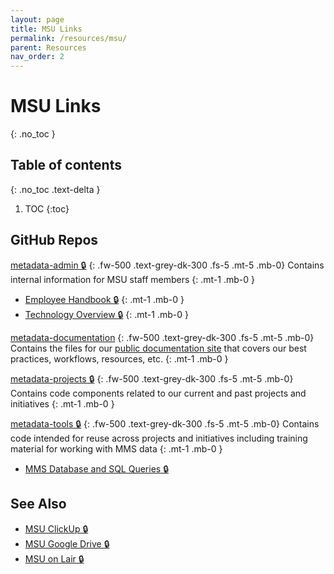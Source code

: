 ```yaml
---
layout: page
title: MSU Links
permalink: /resources/msu/
parent: Resources
nav_order: 2
---
```


# MSU Links
{: .no_toc }

## Table of contents
{: .no_toc .text-delta }

1. TOC
{:toc}

## GitHub Repos

[metadata-admin 🔒](https://github.com/NYPL/metadata-admin/)
{: .fw-500 .text-grey-dk-300 .fs-5 .mt-5 .mb-0}
Contains internal information for MSU staff members
{: .mt-1 .mb-0 }
- [Employee Handbook 🔒](https://github.com/NYPL/metadata-admin/blob/main/employee-handbook.md)
{: .mt-1 .mb-0 }
- [Technology Overview 🔒](https://github.com/NYPL/metadata-admin/blob/main/technology-overview.md)
{: .mt-1 .mb-0 }

[metadata-documentation](https://github.com/NYPL/metadata-documentation/)
{: .fw-500 .text-grey-dk-300 .fs-5 .mt-5 .mb-0}
Contains the files for our [public documentation site](/metadata-documentation/) that covers our best practices, workflows, resources, etc.
{: .mt-1 .mb-0 }

[metadata-projects 🔒](https://github.com/NYPL/metadata-projects/)
{: .fw-500 .text-grey-dk-300 .fs-5 .mt-5 .mb-0}
Contains code components related to our current and past projects and initiatives
{: .mt-1 .mb-0 }

[metadata-tools 🔒](https://github.com/NYPL/metadata-tools/)
{: .fw-500 .text-grey-dk-300 .fs-5 .mt-5 .mb-0}
Contains code intended for reuse across projects and initiatives including training material for working with MMS data
{: .mt-1 .mb-0 }
- [MMS Database and SQL Queries 🔒](https://github.com/NYPL/metadata-tools/tree/master/_mms-database-and-sql-queries)

## See Also
- [MSU ClickUp 🔒](https://app.clickup.com/2305128/v/b/26b38-4023)
- [MSU Google Drive 🔒](https://drive.google.com/drive/u/0/folders/1t7SRUAr5P0hYvt0bNYBvagaX69NyrIlN)
- [MSU on Lair 🔒](https://lair.nypl.org/-/departments/library-sites-and-services/research-libraries/metadata-services-unit)
